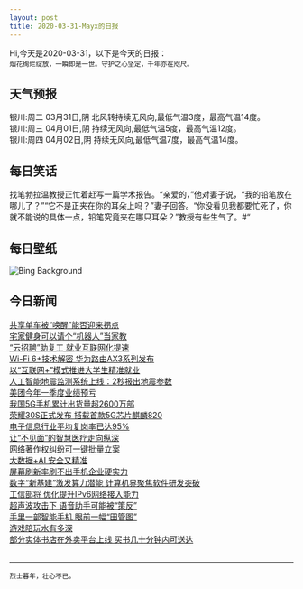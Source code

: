 ```yaml
---
layout: post
title: 2020-03-31-Mayx的日报
---
```


Hi,今天是2020-03-31，以下是今天的日报：<br><small>
烟花绚烂绽放，一瞬即是一世。守护之心坚定，千年亦在咫尺。</small><!--more-->
## 天气预报
银川:周二 03月31日,阴 北风转持续无风向,最低气温3度，最高气温14度。<br>银川:周三 04月01日,阴 持续无风向,最低气温5度，最高气温12度。<br>银川:周四 04月02日,阴 持续无风向,最低气温7度，最高气温14度。
## 每日笑话
找笔勃拉温教授正忙着赶写一篇学术报告。“亲爱的，”他对妻子说，“我的铅笔放在哪儿了？”“它不是正夹在你的耳朵上吗？”妻子回答。“你没看见我都要忙死了，你就不能说的具体一点，铅笔究竟夹在哪只耳朵？”教授有些生气了。#“
## 每日壁纸
![Bing Background](https://cn.bing.com/th?id=OHR.GalesnjakIsland_EN-US8495200916_1920x1080.jpg&rf=LaDigue_1920x1080.jpg&pid=hp "Aerial view of Galešnjak Island on the Adriatic coast of Croatia (© biggunsband/Shutterstock)")
## 今日新闻

[共享单车被“唤醒”能否迎来拐点](http://it.people.com.cn/n1/2020/0331/c1009-31655056.html)   
[宅家健身可以请个“机器人”当家教](http://it.people.com.cn/n1/2020/0331/c1009-31655045.html)   
[“云招聘”助复工 就业互联网化提速](http://it.people.com.cn/n1/2020/0331/c1009-31655063.html)   
[Wi-Fi 6+技术解密 华为路由AX3系列发布](http://it.people.com.cn/n1/2020/0331/c1009-31655012.html)   
[以“互联网+”模式推进大学生精准就业](http://it.people.com.cn/n1/2020/0331/c1009-31654956.html)   
[人工智能地震监测系统上线：2秒报出地震参数](http://it.people.com.cn/n1/2020/0331/c1009-31654943.html)   
[美团今年一季度业绩预亏](http://it.people.com.cn/n1/2020/0331/c1009-31654814.html)   
[我国5G手机累计出货量超2600万部](http://it.people.com.cn/n1/2020/0331/c1009-31654825.html)   
[荣耀30S正式发布 搭载首款5G芯片麒麟820](http://it.people.com.cn/n1/2020/0331/c1009-31654856.html)   
[电子信息行业平均复岗率已达95%](http://it.people.com.cn/n1/2020/0331/c1009-31654860.html)   
[让“不见面”的智慧医疗走向纵深](http://it.people.com.cn/n1/2020/0331/c1009-31654883.html)   
[网络著作权纠纷可一键批量立案](http://it.people.com.cn/n1/2020/0331/c1009-31654923.html)   
[大数据+AI 安全又精准](http://it.people.com.cn/n1/2020/0331/c1009-31654882.html)   
[屏幕刷新率刷不出手机企业硬实力](http://it.people.com.cn/n1/2020/0331/c1009-31654855.html)   
[数字“新基建”激发算力潜能 计算机界聚焦软件研发突破](http://it.people.com.cn/n1/2020/0331/c1009-31654846.html)   
[工信部将 优化提升IPv6网络接入能力](http://it.people.com.cn/n1/2020/0331/c1009-31654830.html)   
[超声波攻击下 语音助手可能被“策反”](http://it.people.com.cn/n1/2020/0331/c1009-31654821.html)   
[手里一部智能手机 眼前一幅“田管图”](http://it.people.com.cn/n1/2020/0331/c1009-31654816.html)   
[游戏陪玩水有多深](http://it.people.com.cn/n1/2020/0330/c1009-31653029.html)   
[部分实体书店在外卖平台上线 买书几十分钟内可送达](http://it.people.com.cn/n1/2020/0330/c1009-31653612.html)   
<br />

***

<small>烈士暮年，壮心不已。</small>
